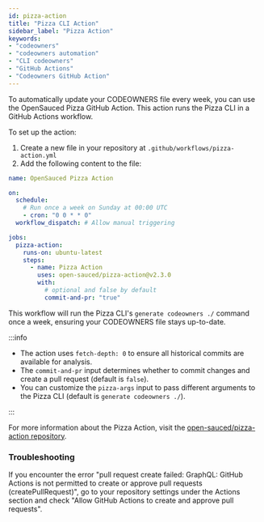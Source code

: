```yaml
---
id: pizza-action
title: "Pizza CLI Action"
sidebar_label: "Pizza Action"
keywords: 
- "codeowners" 
- "codeowners automation" 
- "CLI codeowners" 
- "GitHub Actions"
- "Codeowners GitHub Action"
---
```


To automatically update your CODEOWNERS file every week, you can use the OpenSauced Pizza GitHub Action. This action runs the Pizza CLI in a GitHub Actions workflow.

To set up the action:

1. Create a new file in your repository at `.github/workflows/pizza-action.yml`
2. Add the following content to the file:

```yaml
name: OpenSauced Pizza Action

on:
  schedule:
    # Run once a week on Sunday at 00:00 UTC
    - cron: "0 0 * * 0"
  workflow_dispatch: # Allow manual triggering

jobs:
  pizza-action:
    runs-on: ubuntu-latest
    steps:
      - name: Pizza Action
        uses: open-sauced/pizza-action@v2.3.0
        with:
          # optional and false by default
          commit-and-pr: "true"

```

This workflow will run the Pizza CLI's `generate codeowners ./` command once a week, ensuring your CODEOWNERS file stays up-to-date.

:::info

- The action uses `fetch-depth: 0` to ensure all historical commits are available for analysis.
- The `commit-and-pr` input determines whether to commit changes and create a pull request (default is `false`).
- You can customize the `pizza-args` input to pass different arguments to the Pizza CLI (default is `generate codeowners ./`).

:::

For more information about the Pizza Action, visit the [open-sauced/pizza-action repository](https://github.com/open-sauced/pizza-action).

### Troubleshooting

If you encounter the error "pull request create failed: GraphQL: GitHub Actions is not permitted to create or approve pull requests (createPullRequest)", go to your repository settings under the Actions section and check "Allow GitHub Actions to create and approve pull requests".
